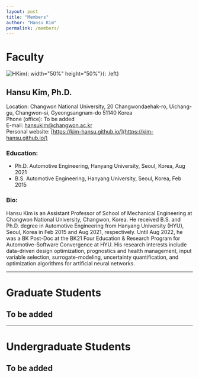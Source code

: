 ```yaml
---
layout: post
title: "Members"
author: "Hansu Kim"
permalink: /members/
---
```


# Faculty   
   
![HKim](https://user-images.githubusercontent.com/54526956/185015952-2b93fed0-d64c-4fe7-b2d5-03f732a21a7b.jpg){: width="50%" height="50%"}{: .left}
      
## Hansu Kim, Ph.D.
Location: Changwon National University, 20 Changwondaehak-ro, Uichang-gu, Changwon-si, Gyeongsangnam-do 51140 Korea   
Phone (office): To be added   
E-mail: [hansukim@changwon.ac.kr](mailto:hansukim@changwon.ac.kr)   
Personal website: [https://kim-hansu.github.io/](https://kim-hansu.github.io/)   
   
### Education:   
* Ph.D. Automotive Engineering, Hanyang University, Seoul, Korea, Aug 2021   
* B.S. Automotive Engineering, Hanyang University, Seoul, Korea, Feb 2015   

### Bio:   
Hansu Kim is an Assistant Professor of School of Mechanical Engineering at Changwon National University, Changwon, Korea. He received B.S. and Ph.D. degree in Automotive Engineering from Hanyang University (HYU), Seoul, Korea in Feb 2015 and Aug 2021, respectively. Until Aug 2022, he was a BK Post-Doc at the BK21 Four Education & Research Program for Automotive-Software Convergence at HYU. His research interests include data-driven design optimization, prognostics and health management, input variable selection, surrogate-modeling, uncertainty quantification, and optimization algorithms for artificial neural networks.

***
   
# Graduate Students   
## To be added   
   
***
   
# Undergraduate Students   
## To be added   
